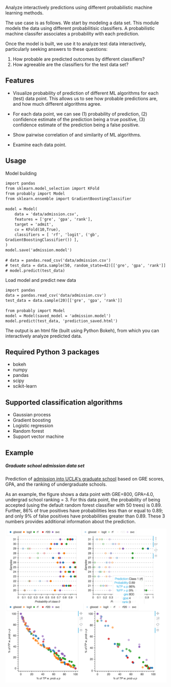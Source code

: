 Analyze interactively predictions using different probabilistic machine learning methods.

The use case is as follows. We start by modeling a data set. This module models the data using different probabilitisic classifiers.  A probabilistic machine classifer associates a probability with each prediction.

Once the model is built, we use it to analyze test data interactively, particularly seeking answers to these questions:

1. How probable are predicted outcomes by different classifiers?
2. How agreeable are the classifiers for the test data set?

## Features

- Visualize probability of prediction of different ML algorithms for each (test) data point.
This allows us to see how probable predictions are, and how much different algorithms agree.

- For each data point, we can see (1) probability of prediction, (2) confidence estimate of the prediction being a true positive, (3) confidence estimate of the prediction being a false positive.

- Show pairwise correlation of and similarity of ML algorithms.

- Examine each data point.


## Usage

Model building
```
import pandas
from sklearn.model_selection import KFold
from probably import Model
from sklearn.ensemble import GradientBoostingClassifier

model = Model(
	data = 'data/admission.csv',
	features = ['gre', 'gpa', 'rank'],
	target = 'admit',
	cv = KFold(10,True),
	classifiers = [ 'rf', 'logit', ('gb', GradientBoostingClassifier()) ],
)
model.save('admission.model')

# data = pandas.read_csv('data/admission.csv')
# test_data = data.sample(50, random_state=42)[['gre', 'gpa', 'rank']]
# model.predict(test_data)
```

Load model and predict new data
```
import pandas
data = pandas.read_csv('data/admission.csv')
test_data = data.sample(20)[['gre', 'gpa', 'rank']]

from probably import Model
model = Model(saved_model = 'admission.model')
model.predict(test_data, 'prediction_saved.html')
```

The output is an html file (built using Python Bokeh), from which you can
interactively analyze predicted data.

## Required Python 3 packages

- bokeh
- numpy
- pandas
- scipy
- scikit-learn

## Supported classification algorithms

- Gaussian process
- Gradient boosting
- Logistic regression
- Random forest
- Support vector machine

## Example

##### Graduate school admission data set

Prediction of [admission into UCLA's graduate school](https://stats.idre.ucla.edu/r/dae/logit-regression/) based on GRE scores, GPA, and the ranking of undergraduate schools.

As an example, the figure shows a data point with GRE=800, GPA=4.0, undergrad school ranking = 3.
For this data point, the probability of being accepted (using the default random forest classifier with 50 trees) is 0.89.  Further, 86% of true positives have probabilities less than or equal to 0.89; and only 9% of false positives have probabilities greater than 0.89.  These 3 numbers provides additional information about the prediction.


<img src="Figs/probably_admission.png">